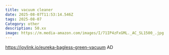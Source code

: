 ```yaml
---
title: vacuum cleaner
date: 2025-08-07T11:53:14.546Z
tags: 2025-08-07
Category: other
description: 50.xx
image: https://m.media-amazon.com/images/I/71IP4zFxGML._AC_SL1500_.jpg
---
```

https://joylink.io/eureka-bagless-green-vacuum
AD